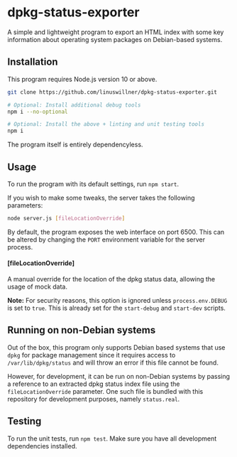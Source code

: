 # dpkg-status-exporter

A simple and lightweight program to export an HTML index with some key information about operating system packages on Debian-based systems.

## Installation

This program requires Node.js version 10 or above.

```bash
git clone https://github.com/linuswillner/dpkg-status-exporter.git

# Optional: Install additional debug tools
npm i --no-optional

# Optional: Install the above + linting and unit testing tools
npm i
```

The program itself is entirely dependencyless.

## Usage

To run the program with its default settings, run `npm start`.

If you wish to make some tweaks, the server takes the following parameters:

```bash
node server.js [fileLocationOverride]
```

By default, the program exposes the web interface on port 6500. This can be altered by changing the `PORT` environment variable for the server process.

#### [fileLocationOverride]

A manual override for the location of the dpkg status data, allowing the usage of mock data.

**Note:** For security reasons, this option is ignored unless `process.env.DEBUG` is set to `true`. This is already set for the `start-debug` and `start-dev` scripts.

## Running on non-Debian systems

Out of the box, this program only supports Debian based systems that use `dpkg` for package management since it requires access to `/var/lib/dpkg/status` and will throw an error if this file cannot be found.

However, for development, it can be run on non-Debian systems by passing a reference to an extracted dpkg status index file using the `fileLocationOverride` parameter. One such file is bundled with this repository for development purposes, namely `status.real`.

## Testing

To run the unit tests, run `npm test`. Make sure you have all development dependencies installed.
